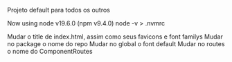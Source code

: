 Projeto default para todos os outros

Now using node v19.6.0 (npm v9.4.0)
node -v > .nvmrc

Mudar o title de index.html, assim como seus favicons e font familys
Mudar no package o nome do repo
Mudar no global o font default
Mudar no routes o nome do ComponentRoutes
